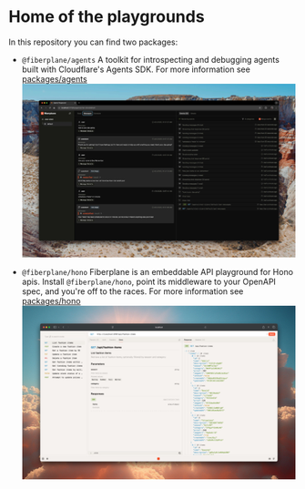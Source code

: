 # Home of the playgrounds

In this repository you can find two packages:

* `@fiberplane/agents`
  A toolkit for introspecting and debugging agents built with Cloudflare's Agents SDK. For more information see [ packages/agents](./packages/agents/)
![Agents playground](./assets/agents-playground-preview.jpg)

* `@fiberplane/hono`
  Fiberplane is an embeddable API playground for Hono apis. Install `@fiberplane/hono`, point its middleware to your OpenAPI spec, and you're off to the races. For more information see [packages/hono](./packages//hono/)
![Embeddable API playground](./assets/api-playground.jpg)
